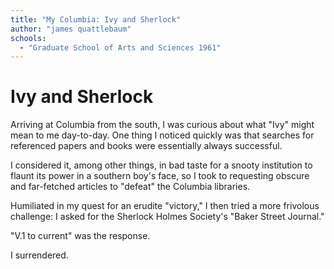 ```yaml
---
title: "My Columbia: Ivy and Sherlock"
author: "james quattlebaum"
schools:
  - "Graduate School of Arts and Sciences 1961"
---
```


# Ivy and Sherlock

Arriving at Columbia from the south, I was curious about what "Ivy" might mean to me day-to-day. One thing I noticed quickly was that searches for referenced papers and books were essentially always successful.

I considered it, among other things, in bad taste for a snooty institution to flaunt its power in a southern boy's face, so I took to requesting obscure and far-fetched articles to "defeat" the Columbia libraries.

Humiliated in my quest for an erudite "victory," I then tried a more frivolous challenge:  I asked for the Sherlock Holmes Society's "Baker Street Journal."

"V.1 to current" was the response.

I surrendered.
